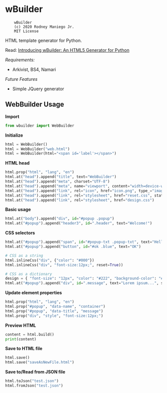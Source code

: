 # wBuilder
```
    wBuilder
    (c) 2020 Rodney Maniego Jr.
    MIT License
```

HTML template generator for Python.

Read: [Introducing wBuilder: An HTML5 Generator for Python](https://peakd.com/hive-102677/@oniemaniego/introducing-wbuilder-an-html5-generator-for-python)

*Requirements:*
- Arkivist, BS4, Namari

*Future Features*
- Simple JQuery generator

## WebBuilder Usage
**Import**
```python
from wbuilder import WebBuilder
```

**Initialize**
```python
html = WebBuilder()
html = WebBuilder("web.html")
html = WebBuilder(html="<span id='label'></span>")
```

**HTML head**
```python
html.prop("html", "lang", "en")
html.at("head").append("title", text="WebBuilder")
html.at("head").append("meta", charset="UTF-8")
html.at("head").append("meta", name="viewport", content="width=device-width, initial-scale=1, shrink-to-fit=no")
html.at("head").append("link", rel="icon", href="icon.png", type_="image/png", sizes="96x96", static=True)
html.at("head").append("link", rel="stylesheet", href="reset.css", static=True)
html.at("head").append("link", rel="stylesheet", href="design.css")

```

**Basic usage**
```python
html.at("body").append("div", id="#popup .popup")
html.at("#popup").append("header3", id=".header", text="Welcome!")
```

**CSS selectors**
```python
html.at("#popup").append("span", id="#popup-txt .popup-txt", text="Hello, user!")
html.at("#popup").append("button", id="#ok .blue", text="OK")

# CSS as a string
html.inlineCss("div", {"color": "#000"})
html.inlineCss("div", "font-size:12px;", reset=True))

# CSS as a dictionary
design = { "font-size": "12px", "color": "#222", "background-color": "#f0f0f0" }
html.at("#popup").append("div", id=".message", text="Lorem ipsum...", style=design)
```

**Update element properties**
```python
html.prop("html", "lang", "en")
html.prop("#popup", "data-name", "container")
html.prop("#popup", "data-title", "message")
html.prop("div", "style", "font-size:12px;")
```

**Preview HTML**
```python
content = html.build()
print(content)
```

**Save to HTML file**
```python
html.save()
html.save("saveAsNewFile.html")
```

**Save to/Read from JSON file**
```python
html.toJson("test.json")
html.fromJson("test.json")
```
